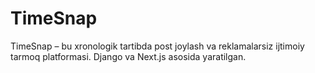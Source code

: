 # TimeSnap
TimeSnap – bu xronologik tartibda post joylash va reklamalarsiz ijtimoiy tarmoq platformasi. Django va Next.js asosida yaratilgan.
